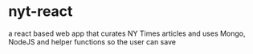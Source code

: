# nyt-react
a react based web app that curates NY Times articles and uses Mongo, NodeJS and helper functions so the user can save
